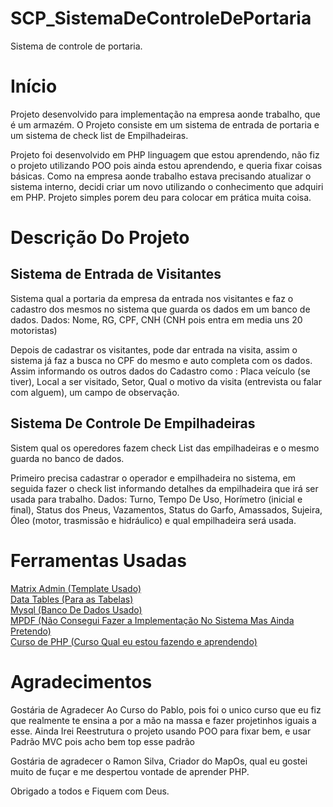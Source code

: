 # SCP_SistemaDeControleDePortaria
Sistema de controle de portaria.

<h1>Início</h1>

<p>Projeto desenvolvido para implementação na empresa aonde trabalho, que é um armazém. 
  O Projeto consiste em um sistema de entrada de portaria e um sistema de check list de Empilhadeiras.

  Projeto foi desenvolvido em PHP linguagem que estou aprendendo, não fiz o projeto utilizando POO pois ainda estou aprendendo, e queria fixar coisas básicas.
  Como na empresa aonde trabalho estava precisando atualizar o sistema interno, decidi criar um novo utilizando o conhecimento que adquiri em PHP.
  Projeto simples porem deu para colocar em prática muita coisa.</p>

  <h1>Descrição Do Projeto</h1>

  <h2>Sistema de Entrada de Visitantes</h2>
  
  <p>Sistema qual a portaria da empresa da entrada nos visitantes e faz o cadastro dos mesmos no sistema que guarda os dados em um banco de dados.
  Dados: Nome, RG, CPF, CNH (CNH pois entra em media uns 20 motoristas)
  
  Depois de cadastrar os visitantes, pode dar entrada na visita, assim o sistema já faz a busca no CPF do mesmo e auto completa com os dados.
  Assim informando os outros dados do Cadastro como : Placa veículo (se tiver), Local a ser visitado, Setor, Qual o motivo da visita (entrevista ou falar com alguem), um campo de observação.</p>

  <h2>Sistema De Controle De Empilhadeiras</h2>

  <p>Sistem qual os operedores fazem check List das empilhadeiras e o mesmo guarda no banco de dados.
  
  Primeiro precisa cadastrar o operador e empilhadeira no sistema, em seguida fazer o check list informando detalhes da empilhadeira que irá ser usada para trabalho.
  Dados: Turno, Tempo De Uso, Horímetro (inicial e final), Status dos Pneus, Vazamentos, Status do Garfo, Amassados, Sujeira, Óleo (motor, trasmissão e hidráulico) e qual empilhadeira será usada.
  </p>

  <h1>Ferramentas Usadas</h1>

  <a href="https://matrixadmin.wrappixel.com">Matrix Admin (Template Usado)</a><br>
  <a href="https://datatables.net">Data Tables (Para as Tabelas)</a><br>
  <a href="https://www.mysql.com">Mysql (Banco De Dados Usado)</a><br>
  <a href="https://mpdf.github.io">MPDF (Não Consegui Fazer a Implementação No Sistema Mas Ainda Pretendo)</a><br>
  <a href="https://php.com.br/22">Curso de PHP (Curso Qual eu estou fazendo e aprendendo)</a>


  <h1>Agradecimentos</h1>

  <p>Gostária de Agradecer Ao Curso do Pablo, pois foi o unico curso que eu fiz que realmente te ensina a por a mão na massa e fazer projetinhos iguais a esse.
  Ainda Irei Reestrutura o projeto usando POO para fixar bem, e usar Padrão MVC pois acho bem top esse padrão

  Gostária de agradecer o Ramon Silva, Criador do MapOs, qual eu gostei muito de fuçar e me despertou vontade de aprender PHP.

  Obrigado a todos e Fiquem com Deus.
  </p>

  
  

